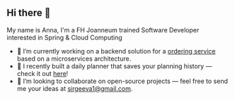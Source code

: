 ## Hi there 👋

My name is Anna, I'm a FH Joanneum trained Software Developer interested in Spring & Cloud Computing

- 🔭 I’m currently working on a backend solution for a [ordering service](https://taco-deployment-latest.onrender.com) based on a microservices architecture.
- 🌱 I recently built a daily planner that saves your planning history — check it out [here](https://todo-app-next-ten-virid.vercel.app/)!
- 👯 I’m looking to collaborate on open-source projects — feel free to send me your ideas at sirgeeva1@gmail.com.
 
<!--
**annasergeevaGIT/annasergeevaGIT** is a ✨ _special_ ✨ repository because its `README.md` (this file) appears on your GitHub profile.

Here are some ideas to get you started:

- 🔭 I’m currently working on ...
- 🌱 I’m currently learning ...
- 👯 I’m looking to collaborate on ...
- 🤔 I’m looking for help with ...
- 💬 Ask me about ...
- 📫 How to reach me: ...
- 😄 Pronouns: ...
- ⚡ Fun fact: ...
-->
